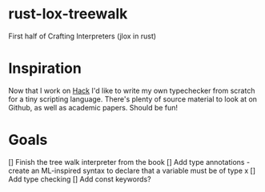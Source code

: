 # rust-lox-treewalk
First half of Crafting Interpreters (jlox in rust)

# Inspiration
Now that I work on [Hack](docs.hhvm.com) I'd like to write my own typechecker from scratch for a tiny scripting language. There's plenty of source material to look at on Github, as well as academic papers. Should be fun!

# Goals
[] Finish the tree walk interpreter from the book
[] Add type annotations - create an ML-inspired syntax to declare that a variable must be of type x
[] Add type checking
[] Add const keywords? 